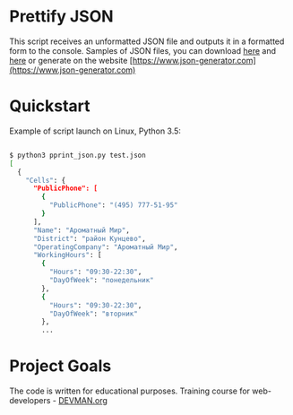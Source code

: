 # Prettify JSON

This script receives an unformatted JSON file and outputs it in a formatted form to the console. Samples of JSON files, you can download [here](http://rgho.st/8NP5R4phs) and [here](http://rgho.st/7N99xZvYl) or generate on the website [https://www.json-generator.com](https://www.json-generator.com)

# Quickstart

Example of script launch on Linux, Python 3.5:

```bash

$ python3 pprint_json.py test.json
[
  {
    "Cells": {
      "PublicPhone": [
        {
          "PublicPhone": "(495) 777-51-95"
        }
      ], 
      "Name": "Ароматный Мир", 
      "District": "район Кунцево", 
      "OperatingCompany": "Ароматный Мир", 
      "WorkingHours": [
        {
          "Hours": "09:30-22:30", 
          "DayOfWeek": "понедельник"
        }, 
        {
          "Hours": "09:30-22:30", 
          "DayOfWeek": "вторник"
        }, 
        ...

```

# Project Goals

The code is written for educational purposes. Training course for web-developers - [DEVMAN.org](https://devman.org)
